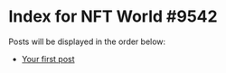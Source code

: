 # Index for NFT World #9542
Posts will be displayed in the order below:

- [Your first post](./001-first.md)

